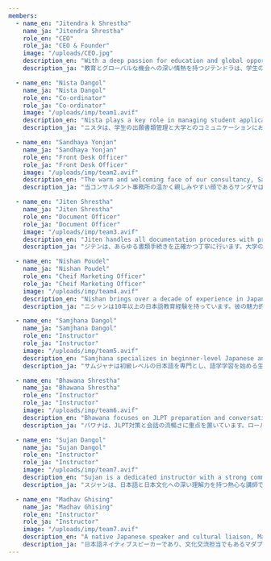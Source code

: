 ```yaml
---
members:
  - name_en: "Jitendra k Shrestha"
    name_ja: "Jitendra Shrestha"
    role_en: "CEO"
    role_ja: "CEO & Founder"
    image: "/uploads/CEO.jpg"
    description_en: "With a deep passion for education and global opportunities, Jitendra founded our consultancy to guide students towards a successful future in Japan. With over 15 years of experience in the international education sector, he has built a trusted bridge between aspiring students and top Japanese institutions. His leadership and vision continue to shape our mission of quality service, transparency, and personalized guidance for every student."
    description_ja: "教育とグローバルな機会への深い情熱を持つジテンドラは、学生の日本での成功の未来を導くために、コンサルティング会社を設立しました。国際教育分野で15年以上の経験を持つ彼は、志の高い学生と日本のトップクラスの教育機関の間に信頼の架け橋を築いてきました。彼のリーダーシップとビジョンは、質の高いサービス、透明性、そしてすべての学生への個別指導という私たちの使命を今も形作っています。"

  - name_en: "Nista Dangol"
    name_ja: "Nista Dangol"
    role_en: "Co-ordinator"
    role_ja: "Co-ordinator"
    image: "/uploads/imp/team1.avif"
    description_en: "Nista plays a key role in managing student applications and university communications. Her strong organizational skills and deep understanding of Japanese admission processes make her the backbone of our student transition system. She ensures timely submission of all documents and supports students throughout their journey with personalized attention."
    description_ja: "ニスタは、学生の出願書類管理と大学とのコミュニケーションにおいて重要な役割を果たしています。優れた組織力と日本の入学手続きへの深い理解は、当校の学生移行システムの根幹を成しています。彼女はすべての書類を期限内に提出できるよう徹底し、学生一人ひとりに合わせたきめ細やかなサポートで、進路全体をサポートします。"

  - name_en: "Sandhaya Yonjan"
    name_ja: "Sandhaya Yonjan"
    role_en: "Front Desk Officer"
    role_ja: "Front Desk Officer"
    image: "/uploads/imp/team2.avif"
    description_en: "The warm and welcoming face of our consultancy, Sandhaya ensures every student and visitor feels valued from the moment they walk in. She manages appointments, responds to inquiries, and maintains a calm and professional environment at the front desk, making her an essential part of our student experience."
    description_ja: "当コンサルタント事務所の温かく親しみやすい顔であるサンダヤは、すべての学生と訪問者が足を踏み入れた瞬間から大切にされていると感じられるよう努めています。彼女は予約の管理、問い合わせへの対応、そしてフロントデスクでの穏やかでプロフェッショナルな雰囲気の維持を担当しており、当事務所の学生体験に欠かせない存在となっています。"

  - name_en: "Jiten Shrestha"
    name_ja: "Jiten Shrestha"
    role_en: "Document Officer"
    role_ja: "Document Officer"
    image: "/uploads/imp/team3.avif"
    description_en: "Jiten handles all documentation procedures with precision and care. From preparing university applications to ensuring all visa-related documents are correctly compiled, he ensures every student's paperwork is accurate and complete. His attention to detail reduces errors and speeds up the admission process."
    description_ja: "ジテンは、あらゆる書類手続きを正確かつ丁寧に行います。大学の願書作成からビザ関連書類の正確な作成まで、すべての学生の書類が正確かつ完全であるよう徹底しています。彼の細部への配慮により、ミスが減り、入学手続きが迅速化されます。"

  - name_en: "Nishan Poudel"
    name_ja: "Nishan Poudel"
    role_en: "Cheif Marketing Officer"
    role_ja: "Cheif Marketing Officer"
    image: "/uploads/imp/team4.avif"
    description_en: "Nishan brings over a decade of experience in Japanese language education. His engaging teaching style and practical approach have helped hundreds of students pass language proficiency tests and adapt smoothly to life in Japan. He also guides students in understanding Japanese culture and academic expectations."
    description_ja: "ニシャンは10年以上の日本語教育経験を持っています。彼の魅力的な指導スタイルと実践的なアプローチは、何百人もの学生が日本語能力試験に合格し、日本での生活にスムーズに適応するのを支援してきました。また、学生が日本の文化や学業への期待を理解できるよう指導しています。"

  - name_en: "Samjhana Dangol"
    name_ja: "Samjhana Dangol"
    role_en: "Instructor"
    role_ja: "Instructor"
    image: "/uploads/imp/team5.avif"
    description_en: "Samjhana specializes in beginner-level Japanese and offers step-by-step support to students starting their language journey. Her patience and interactive lessons create a strong foundation for future success."
    description_ja: "サムジャナは初級レベルの日本語を専門とし、語学学習を始める生徒に段階的なサポートを提供しています。彼女の忍耐強い指導とインタラクティブなレッスンは、将来の成功のための強固な基盤を築きます。"

  - name_en: "Bhawana Shrestha"
    name_ja: "Bhawana Shrestha"
    role_en: "Instructor"
    role_ja: "Instructor"
    image: "/uploads/imp/team6.avif"
    description_en: "Bhawana focuses on JLPT preparation and conversational fluency. Her modern teaching methods, including roleplays and situational learning, equip students with practical communication skills needed in Japan."
    description_ja: "バワナは、JLPT対策と会話の流暢さに重点を置いています。ロールプレイや状況学習といった現代的な指導法を通して、生徒は日本で必要とされる実践的なコミュニケーションスキルを身につけることができます。"

  - name_en: "Sujan Dangol"
    name_ja: "Sujan Dangol"
    role_en: "Instructor"
    role_ja: "Instructor"
    image: "/uploads/imp/team7.avif"
    description_en: "Sujan is a dedicated instructor with a strong command of the Japanese language and cultural understanding. He guides students in mastering both spoken and written Japanese, while also preparing them to navigate Japan’s social and academic environments with confidence."
    description_ja: "スジャンは、日本語と日本文化への深い理解力を持つ熱心な講師です。彼は、生徒が日本語の会話と書き言葉の両方を習得できるよう指導するとともに、自信を持って日本の社会や学術環境に対応できるよう育成します。"

  - name_en: "Madhav Ghising"
    name_ja: "Madhav Ghising"
    role_en: "Instructor"
    role_ja: "Instructor"
    image: "/uploads/imp/team7.avif"
    description_en: "A native Japanese speaker and cultural liaison, Madhav offers insights into daily life, etiquette, and communication practices in Japan. He helps students gain cultural confidence in addition to language fluency."
    description_ja: "日本語ネイティブスピーカーであり、文化交流担当でもあるマダブは、日本の日常生活、エチケット、コミュニケーション習慣について深い洞察を提供します。彼は、学生が日本語の流暢さだけでなく、文化的な自信も身に付けられるようサポートします。"
---
```

